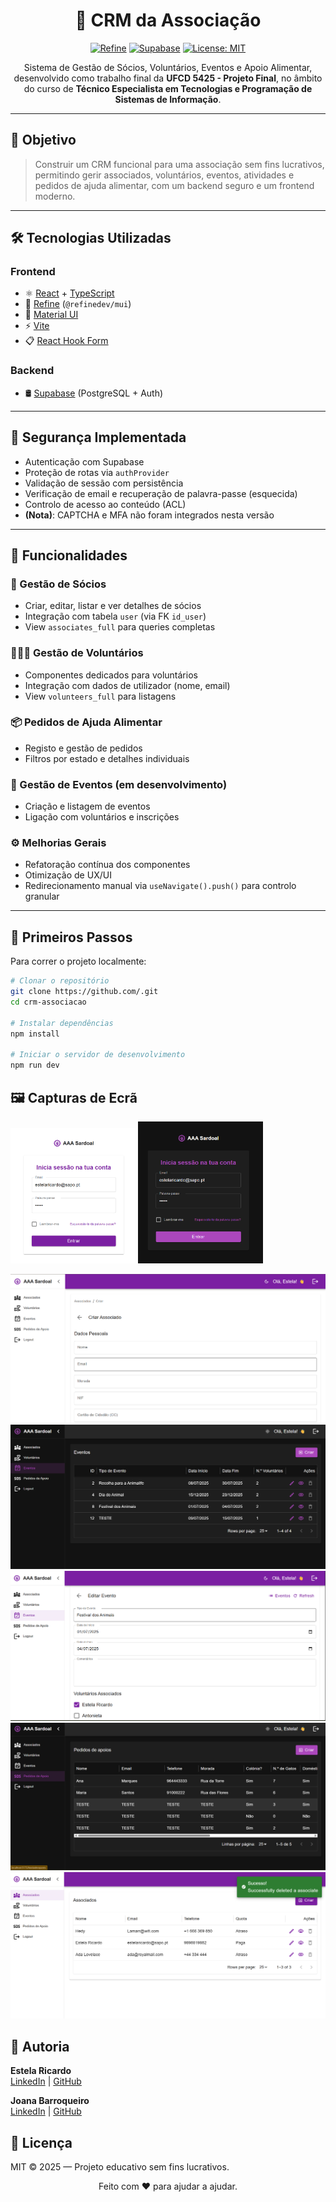 <div align="center">

# 🧩 CRM da Associação

[![Refine](https://img.shields.io/badge/Built%20With-Refine-635bff?style=flat&logo=refine&logoColor=white)](https://refine.dev/)
[![Supabase](https://img.shields.io/badge/Backend-Supabase-3fcf8e?style=flat&logo=supabase&logoColor=white)](https://supabase.com/)
[![License: MIT](https://img.shields.io/badge/License-MIT-yellow.svg)](LICENSE)

Sistema de Gestão de Sócios, Voluntários, Eventos e Apoio Alimentar, desenvolvido como trabalho final da **UFCD 5425 - Projeto Final**, no âmbito do curso de **Técnico Especialista em Tecnologias e Programação de Sistemas de Informação**.
</div>

---

## 📌 Objetivo

> Construir um CRM funcional para uma associação sem fins lucrativos, permitindo gerir associados, voluntários, eventos, atividades e pedidos de ajuda alimentar, com um backend seguro e um frontend moderno.

---

## 🛠️ Tecnologias Utilizadas

### Frontend

- ⚛️ [React](https://reactjs.org/) + [TypeScript](https://www.typescriptlang.org/)
- 🚀 [Refine](https://refine.dev) (`@refinedev/mui`)
- 🎨 [Material UI](https://mui.com/)
- ⚡ [Vite](https://vitejs.dev/)
- 📋 [React Hook Form](https://react-hook-form.com/)

### Backend

- 🛢️ [Supabase](https://supabase.com/) (PostgreSQL + Auth)

---

## 🔐 Segurança Implementada

- Autenticação com Supabase
- Proteção de rotas via `authProvider`
- Validação de sessão com persistência
- Verificação de email e recuperação de palavra-passe (esquecida)
- Controlo de acesso ao conteúdo (ACL)
- **(Nota)**: CAPTCHA e MFA não foram integrados nesta versão

---

## 📁 Funcionalidades

### 👤 Gestão de Sócios
- Criar, editar, listar e ver detalhes de sócios
- Integração com tabela `user` (via FK `id_user`)
- View `associates_full` para queries completas

### 🧑‍🤝‍🧑 Gestão de Voluntários
- Componentes dedicados para voluntários
- Integração com dados de utilizador (nome, email)
- View `volunteers_full` para listagens

### 📦 Pedidos de Ajuda Alimentar
- Registo e gestão de pedidos
- Filtros por estado e detalhes individuais

### 📅 Gestão de Eventos (em desenvolvimento)
- Criação e listagem de eventos
- Ligação com voluntários e inscrições

### ⚙️ Melhorias Gerais
- Refatoração contínua dos componentes
- Otimização de UX/UI
- Redirecionamento manual via `useNavigate().push()` para controlo granular

---

## 🚀 Primeiros Passos

Para correr o projeto localmente:

```bash
# Clonar o repositório
git clone https://github.com/.git
cd crm-associacao

# Instalar dependências
npm install

# Iniciar o servidor de desenvolvimento
npm run dev

```


## 🖼️ Capturas de Ecrã

<p float="left">
  <img src="./public/0l.png" width="200" />
  <img src="./public/0d.png" width="200" />
</p>

![Criar Associados](./public/1l.png)
![Gestão de Eventos](./public/1d.png)
![Edição de Evento](./public/2l.png)
![Lista Pedidos de Apoio](./public/2d.png)
![Operação em Lista Associado](./public/3l.png)


## 👥 Autoria


**Estela Ricardo**  
[LinkedIn](https://linkedin.com/in/estelaricardo) | [GitHub](https://github.com/Estela-Ricardo)

**Joana Barroqueiro**  
[LinkedIn](https://linkedin.com/in/joanabarbosab) | [GitHub](https://github.com/joanabb)


## 📜 Licença
MIT © 2025 — Projeto educativo sem fins lucrativos.


<div align="center">Feito com ❤️ para ajudar a ajudar.</div>
